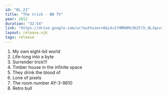 ```yaml
---
id: "BL_21"
title: "The trick - BW TV"
year: 2012
duration: "32:54"
link: "https://drive.google.com/uc?authuser=0&id=1fHMR0Mz3bZtlh_OLJqxvsEpqkIGxqObp&export=download"
layout: release.njk
tags: release
---
```


01. My own eight-bit world
02. Life-long into a byte
03. Surrender trick!!!
04. Timber house in the infinite space
05. They drink the blood of
06. Lone of pixels
07. The room number AY-3-9810
08. Retro bull
